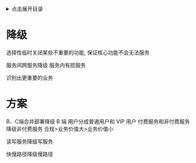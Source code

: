 <details>
<summary>点击展开目录</summary>

- [降级](#降级)
- [方案](#方案)

</details>

# 降级

选择性临时关闭某些不重要的功能, 保证核心功能不会无法服务

服务间跨服务降级
服务内有损服务

识别出更重要的业务

# 方案

B、C端合并部署降级 B 端
用户分成普通用户和 VIP 用户
付费服务和非付费服务降级非付费服务
合规>业务价值大>业务价值小

读写服务降级写服务


快慢路径降级慢路径
